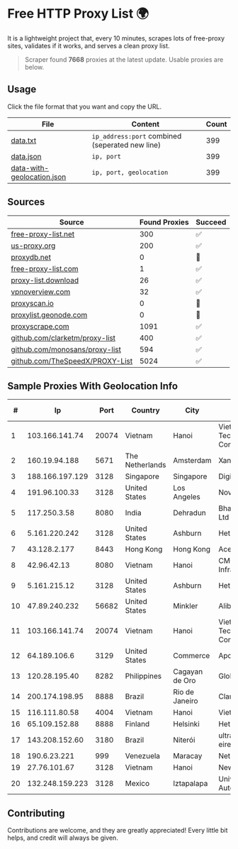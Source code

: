 
# Free HTTP Proxy List 🌍

It is a lightweight project that, every 10 minutes, scrapes lots of free-proxy sites, validates if it works, and serves a clean proxy list.


> Scraper found **7668** proxies at the latest update. Usable proxies are below.

## Usage

Click the file format that you want and copy the URL.


|File|Content|Count|
|----|-------|-----|
|[data.txt](https://raw.githubusercontent.com/themiralay/Proxy-List-World/master/data.txt)|`ip_address:port` combined (seperated new line)|399|
|[data.json](https://raw.githubusercontent.com/themiralay/Proxy-List-World/master/data.json)|`ip, port`|399|
|[data-with-geolocation.json](https://raw.githubusercontent.com/themiralay/Proxy-List-World/master/data-with-geolocation.json)|`ip, port, geolocation`|399|

## Sources

|Source|Found Proxies|Succeed|
|------|-------------|-------|
|[free-proxy-list.net](https://free-proxy-list.net)|300|✅|
|[us-proxy.org](https://www.us-proxy.org)|200|✅|
|[proxydb.net](http://proxydb.net)|0|🚫|
|[free-proxy-list.com](https://free-proxy-list.com/?page=&port=&type%5B%5D=http&type%5B%5D=https&up_time=0&search=Search)|1|✅|
|[proxy-list.download](https://www.proxy-list.download/HTTP)|26|✅|
|[vpnoverview.com](https://vpnoverview.com/privacy/anonymous-browsing/free-proxy-servers)|32|✅|
|[proxyscan.io](https://www.proxyscan.io)|0|🚫|
|[proxylist.geonode.com](https://proxylist.geonode.com/api/proxy-list?limit=300&page=1&sort_by=lastChecked&sort_type=desc&protocols=http,https)|0|🚫|
|[proxyscrape.com](https://api.proxyscrape.com/v2/?request=displayproxies&protocol=http&timeout=10000&country=all&ssl=all&anonymity=all)|1091|✅|
|[github.com/clarketm/proxy-list](https://raw.githubusercontent.com/clarketm/proxy-list/master/proxy-list-raw.txt)|400|✅|
|[github.com/monosans/proxy-list](https://raw.githubusercontent.com/monosans/proxy-list/main/proxies/http.txt)|594|✅|
|[github.com/TheSpeedX/PROXY-List](https://raw.githubusercontent.com/TheSpeedX/PROXY-List/master/http.txt)|5024|✅|


## Sample Proxies With Geolocation Info

|#|Ip|Port|Country|City|Internet Service Provider|
|-|--|----|-------|----|-------------------------|
|1|103.166.141.74|20074|Vietnam|Hanoi|Viet NAM Cloud Technology Joint Stock Company|
|2|160.19.94.188|5671|The Netherlands|Amsterdam|Xantho UAB|
|3|188.166.197.129|3128|Singapore|Singapore|DigitalOcean, LLC|
|4|191.96.100.33|3128|United States|Los Angeles|NovoServe B.V.|
|5|117.250.3.58|8080|India|Dehradun|Bharat Sanchar Nigam Ltd|
|6|5.161.220.242|3128|United States|Ashburn|Hetzner Online GmbH|
|7|43.128.2.177|8443|Hong Kong|Hong Kong|Aceville Pte.ltd|
|8|42.96.42.13|8080|Vietnam|Hanoi|CMC Telecom Infrastructure Company|
|9|5.161.215.12|3128|United States|Ashburn|Hetzner Online GmbH|
|10|47.89.240.232|56682|United States|Minkler|Alibaba.com LLC|
|11|103.166.141.74|20074|Vietnam|Hanoi|Viet NAM Cloud Technology Joint Stock Company|
|12|64.189.106.6|3129|United States|Commerce|Apogee Telecom Inc.|
|13|120.28.195.40|8282|Philippines|Cagayan de Oro|Globe Telecom|
|14|200.174.198.95|8888|Brazil|Rio de Janeiro|Claro S.A|
|15|116.111.80.58|4004|Vietnam|Hanoi|Viettel Corporation|
|16|65.109.152.88|8888|Finland|Helsinki|Hetzner Online GmbH|
|17|143.208.152.60|3180|Brazil|Niterói|ultraconexão soluçoes eireli|
|18|190.6.23.221|999|Venezuela|Maracay|Net Uno|
|19|27.76.101.67|3128|Vietnam|Hanoi|Newass2011xDSLHCMC|
|20|132.248.159.223|3128|Mexico|Iztapalapa|Universidad Nacional Autonoma de Mexico|



## Contributing

Contributions are welcome, and they are greatly appreciated! Every
little bit helps, and credit will always be given.


